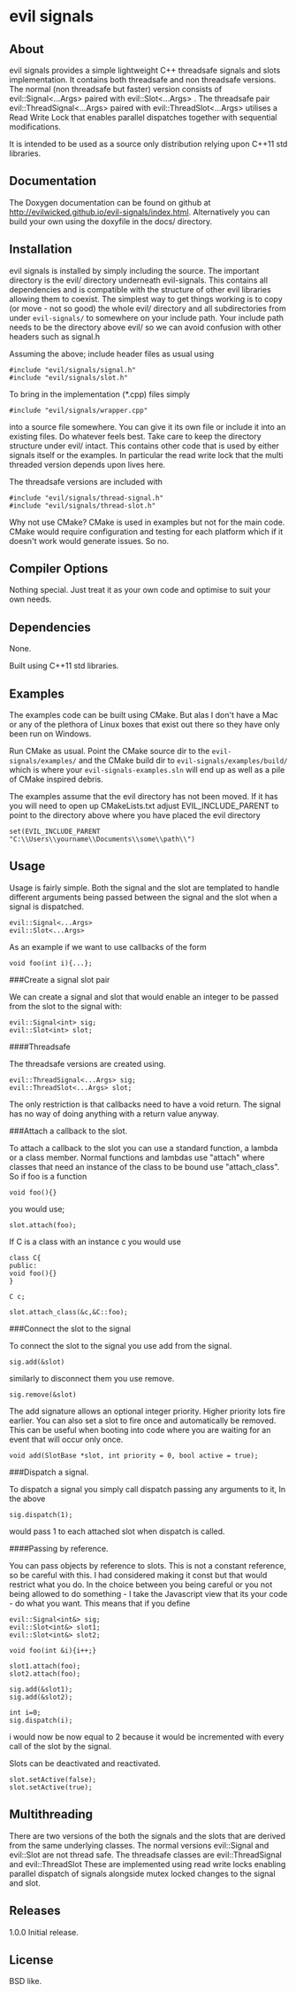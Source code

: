 evil signals
============

About
-----

evil signals provides a simple lightweight C++ threadsafe signals and slots implementation. It contains both threadsafe and 
non threadsafe versions. The normal (non threadsafe but faster) version consists of evil::Signal<...Args> paired with evil::Slot<...Args> .
The threadsafe pair evil::ThreadSignal<...Args> paired with evil::ThreadSlot<...Args> utilises a Read Write Lock that enables parallel dispatches together with sequential modifications. 

It is intended to be used as a source only distribution relying upon C++11 std libraries.

Documentation
-------------

The Doxygen documentation can be found on github at http://evilwicked.github.io/evil-signals/index.html.  Alternatively you can build
your own using the doxyfile in the docs/ directory.

Installation
------------
evil signals is installed by simply including the source. The important directory is the evil/ directory underneath evil-signals. This contains all dependencies and is compatible with the structure of other evil libraries allowing them to coexist.  The simplest way to get things working is to copy (or move - not so good) the whole evil/ directory and all subdirectories from under `evil-signals/` to somewhere on your include path.  Your include path needs to be the directory above evil/ so we can avoid confusion with other headers such as signal.h

<!--####If You Have Other Evil Libraries Installed 
Then copy the content into the existing source directory. In the absence of C++ module management I am keeping all dependencies bundled together with the library that uses them - you probably don't want to play with git submodules.  I know I don't. This means that for example the evil/threads directory used in evil-signals is exactly the same code as evil/threads used in evil-loader.  *In other words you should only ever have one evil/ directory in your project.* -->

Assuming the above; include header files as usual using 

    #include "evil/signals/signal.h"
    #include "evil/signals/slot.h"
	
To bring in the implementation (*.cpp) files simply   

    #include "evil/signals/wrapper.cpp"

into a source file somewhere. You can give it its own file or include it into an existing files. Do whatever
feels best.  Take care to keep the directory structure under evil/ intact. This contains other code that is used by either signals itself or the examples. In particular the read write lock that the multi threaded version depends upon lives here. 

The threadsafe versions are included with 

	#include "evil/signals/thread-signal.h"
    #include "evil/signals/thread-slot.h"

	
Why not use CMake?  CMake is used in examples but not for the main code. CMake would require configuration and testing for each platform which if it doesn't work would generate issues. So no.

Compiler Options
----------------
Nothing special. Just treat it as your own code and optimise to suit your own needs.
 
Dependencies
------------
None.

Built using C++11 std libraries.

Examples
--------
The examples code can be built using CMake.  But alas I don't have a Mac or any of the plethora of Linux boxes that exist out there so they have only been run on Windows.

Run CMake as usual. Point the CMake source dir to the `evil-signals/examples/` and the CMake build dir to `evil-signals/examples/build/` which is where your `evil-signals-examples.sln` will end up as well as a pile of CMake inspired debris.

The examples assume that the evil directory has not been moved. If it has you will need to open up CMakeLists.txt adjust 
EVIL_INCLUDE_PARENT to point to the directory above where you have placed the evil directory

	set(EVIL_INCLUDE_PARENT "C:\\Users\\yourname\\Documents\\some\\path\\")


Usage
-----
	
Usage is fairly simple. Both the signal and the slot are templated to handle different arguments being passed between the signal
and the slot when a signal is dispatched.

	evil::Signal<...Args>
	evil::Slot<...Args>
		
As an example if we want to use callbacks of the form

	void foo(int i){...};

###Create a signal slot pair
	
We can create a signal and slot that would enable an integer to be passed from the slot to the signal with:

	evil::Signal<int> sig;
	evil::Slot<int> slot;

####Threadsafe
	
The threadsafe versions are created using.
	
	evil::ThreadSignal<...Args> sig;
	evil::ThreadSlot<...Args> slot;

The only restriction is that callbacks need to have a void return.  The signal has no way of
doing anything with a return value anyway.

###Attach a callback to the slot.

To attach a callback to the slot you can use a standard function, a lambda or a class member.
Normal functions and lambdas use "attach" where classes that need an instance of the class to be bound
use "attach_class". So if foo is a function

	void foo(){}

you would use;

	slot.attach(foo);


If C is a class with an instance c you would use

	class C{
	public:
	void foo(){}
	}

	C c;

	slot.attach_class(&c,&C::foo);

###Connect the slot to the signal
	
To connect the slot to the signal you use add from the signal.

	sig.add(&slot)

similarly to disconnect them you use remove.

	sig.remove(&slot)

The add signature allows an optional integer priority.  Higher priority lots fire earlier. You
can also set a slot to fire once and automatically be removed.  This can be useful when booting
into code where you are waiting for an event that will occur only once.

	void add(SlotBase *slot, int priority = 0, bool active = true);

###Dispatch a signal.
	
To dispatch a signal you simply call dispatch passing any arguments to it, In the above

	sig.dispatch(1);
	
would pass 1 to each attached slot when dispatch is called.

####Passing by reference.  

You can pass objects by reference to slots. This is not a constant reference, so be careful with this. 
I had considered making it const but that would restrict what you do. In the choice between you being 
careful or you not being allowed to do something - I take the Javascript view that its your code - do 
what you want. This means that if you define

	evil::Signal<int&> sig;
	evil::Slot<int&> slot1;
	evil::Slot<int&> slot2;

	void foo(int &i){i++;}
	
	slot1.attach(foo);
	slot2.attach(foo);
	
	sig.add(&slot1);
	sig.add(&slot2);

	int i=0;
	sig.dispatch(i);

i would now be now equal to 2 because it would be incremented with every call of the slot by the signal.

Slots can be deactivated and reactivated.

	slot.setActive(false);
	slot.setActive(true);

Multithreading
--------------

There are two versions of the both the signals and the slots that are derived from the same underlying classes.  The normal
versions  evil::Signal and evil::Slot are not thread safe.   The threadsafe classes are evil::ThreadSignal and evil::ThreadSlot
These are implemented using read write locks enabling parallel dispatch of signals alongside mutex locked changes to the signal
and slot.

Releases
--------

1.0.0  Initial release.


License
-------

BSD like.